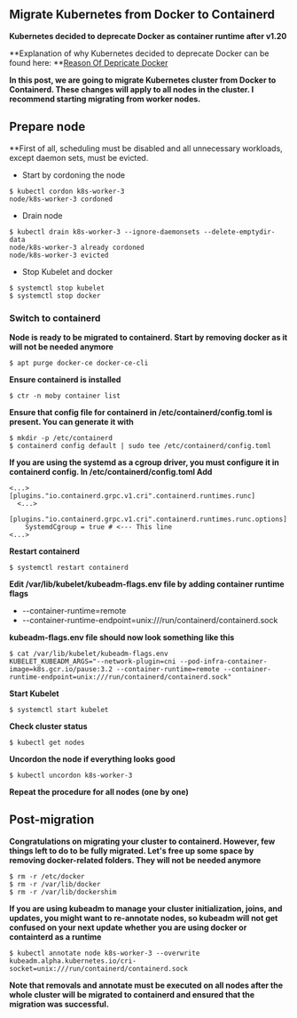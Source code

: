 ## Migrate Kubernetes from Docker to Containerd
**Kubernetes decided to deprecate Docker as container runtime after v1.20**

**Explanation of why Kubernetes decided to deprecate Docker can be found here: **[Reason Of Depricate Docker](https://kubernetes.io/blog/2020/12/02/dont-panic-kubernetes-and-docker/)

**In this post, we are going to migrate Kubernetes cluster from Docker to Containerd. These changes will apply to all nodes in the cluster. I recommend starting migrating from worker nodes.**

## Prepare node
**First of all, scheduling must be disabled and all unnecessary workloads, except daemon sets, must be evicted.

- Start by cordoning the node
```
$ kubectl cordon k8s-worker-3
node/k8s-worker-3 cordoned
```

- Drain node
```
$ kubectl drain k8s-worker-3 --ignore-daemonsets --delete-emptydir-data
node/k8s-worker-3 already cordoned
node/k8s-worker-3 evicted
```

- Stop Kubelet and docker
```
$ systemctl stop kubelet
$ systemctl stop docker
```

### Switch to containerd
**Node is ready to be migrated to containerd. Start by removing docker as it will not be needed anymore**
```
$ apt purge docker-ce docker-ce-cli
```

**Ensure containerd is installed**
```
$ ctr -n moby container list
```

**Ensure that config file for containerd in /etc/containerd/config.toml is present. You can generate it with**
```
$ mkdir -p /etc/containerd
$ containerd config default | sudo tee /etc/containerd/config.toml
```

**If you are using the systemd as a cgroup driver, you must configure it in containerd config. In /etc/containerd/config.toml Add**
```
<...>
[plugins."io.containerd.grpc.v1.cri".containerd.runtimes.runc]
  <...>
  [plugins."io.containerd.grpc.v1.cri".containerd.runtimes.runc.options]
    SystemdCgroup = true # <--- This line
<...>
```

**Restart containerd**
```
$ systemctl restart containerd
```

**Edit /var/lib/kubelet/kubeadm-flags.env file by adding container runtime flags**

* --container-runtime=remote
* --container-runtime-endpoint=unix:///run/containerd/containerd.sock

**kubeadm-flags.env file should now look something like this**
```
$ cat /var/lib/kubelet/kubeadm-flags.env
KUBELET_KUBEADM_ARGS="--network-plugin=cni --pod-infra-container-image=k8s.gcr.io/pause:3.2 --container-runtime=remote --container-runtime-endpoint=unix:///run/containerd/containerd.sock"
```

**Start Kubelet**
```
$ systemctl start kubelet
```

**Check cluster status**
```
$ kubectl get nodes
```
**Uncordon the node if everything looks good**
```
$ kubectl uncordon k8s-worker-3
```

**Repeat the procedure for all nodes (one by one)**

## Post-migration
**Congratulations on migrating your cluster to containerd. However, few things left to do to be fully migrated. Let's free up some space by removing docker-related folders. They will not be needed anymore**
```
$ rm -r /etc/docker
$ rm -r /var/lib/docker
$ rm -r /var/lib/dockershim
```

**If you are using kubeadm to manage your cluster initialization, joins, and updates, you might want to re-annotate nodes, so kubeadm will not get confused on your next update whether you are using docker or containterd as a runtime**

```
$ kubectl annotate node k8s-worker-3 --overwrite kubeadm.alpha.kubernetes.io/cri-socket=unix:///run/containerd/containerd.sock
```

**Note that removals and annotate must be executed on all nodes after the whole cluster will be migrated to containerd and ensured that the migration was successful.**
